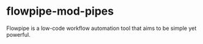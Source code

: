 # flowpipe-mod-pipes
Flowpipe is a low-code workflow automation tool that aims to be simple yet powerful.
